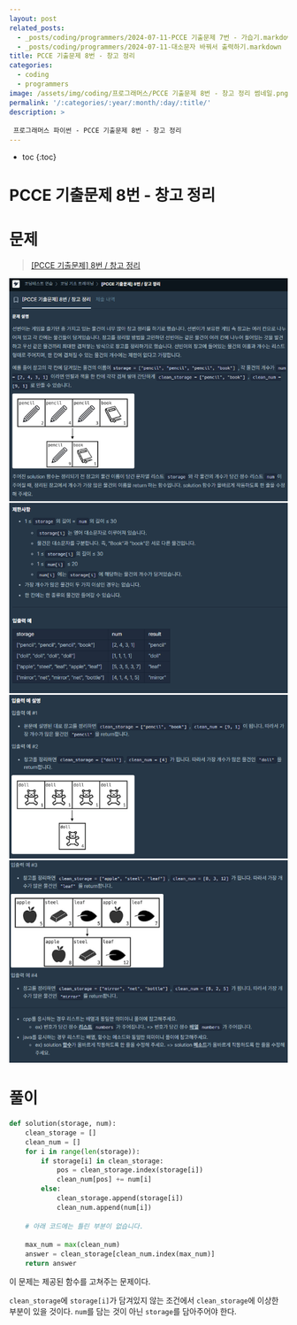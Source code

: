 ```yaml
---
layout: post
related_posts: 
  - _posts/coding/programmers/2024-07-11-PCCE 기출문제 7번 - 가습기.markdown
  - _posts/coding/programmers/2024-07-11-대소문자 바꿔서 출력하기.markdown
title: PCCE 기출문제 8번 - 창고 정리
categories:
  - coding
  - programmers
image: /assets/img/coding/프로그래머스/PCCE 기출문제 8번 - 창고 정리 썸네일.png
permalink: '/:categories/:year/:month/:day/:title/'
description: >

 프로그래머스 파이썬 - PCCE 기출문제 8번 - 창고 정리
---
```


* toc
{:toc}

# PCCE 기출문제 8번 - 창고 정리

# 문제

> <a href="https://school.programmers.co.kr/learn/courses/30/lessons/250126">[PCCE 기출문제] 8번 / 창고 정리</a>

<img src="/assets/img/coding/프로그래머스/PCCE 기출문제 8번 - 창고 정리 문제 1.png" />

<img src="/assets/img/coding/프로그래머스/PCCE 기출문제 8번 - 창고 정리 문제 2.png" />

<img src="/assets/img/coding/프로그래머스/PCCE 기출문제 8번 - 창고 정리 문제 3.png" />

<img src="/assets/img/coding/프로그래머스/PCCE 기출문제 8번 - 창고 정리 문제 4.png" />

# 풀이

```python
def solution(storage, num):
    clean_storage = []
    clean_num = []
    for i in range(len(storage)):
        if storage[i] in clean_storage:
            pos = clean_storage.index(storage[i])
            clean_num[pos] += num[i]
        else:
            clean_storage.append(storage[i])
            clean_num.append(num[i])
            
    # 아래 코드에는 틀린 부분이 없습니다.
            
    max_num = max(clean_num)
    answer = clean_storage[clean_num.index(max_num)]
    return answer
```

이 문제는 제공된 함수를 고쳐주는 문제이다.

`clean_storage`에 `storage[i]`가 담겨있지 않는 조건에서 `clean_storage`에 이상한 부분이 있을 것이다. `num`를 담는 것이 아닌 `storage`를 담아주어야 한다.

